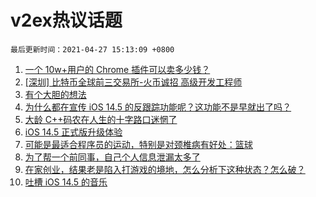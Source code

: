 # v2ex热议话题

`最后更新时间：2021-04-27 15:13:09 +0800`

1. [一个 10w+用户的 Chrome 插件可以卖多少钱？](https://www.v2ex.com/t/773416)
1. [[深圳] 比特币全球前三交易所-火币诚招 高级开发工程师](https://www.v2ex.com/t/773391)
1. [有个大胆的想法](https://www.v2ex.com/t/773516)
1. [为什么都在宣传 iOS 14.5 的反跟踪功能呢？这功能不是早就出了吗？](https://www.v2ex.com/t/773502)
1. [大龄 C++码农在人生的十字路口迷惘了](https://www.v2ex.com/t/773439)
1. [iOS 14.5 正式版升级体验](https://www.v2ex.com/t/773505)
1. [可能是最适合程序员的运动，特别是对颈椎病有好处：篮球](https://www.v2ex.com/t/773500)
1. [为了帮一个前同事，自己个人信息泄漏太多了](https://www.v2ex.com/t/773457)
1. [在家创业，结果老是陷入打游戏的境地，怎么分析下这种状态？怎么破？](https://www.v2ex.com/t/773579)
1. [吐槽 iOS 14.5 的音乐](https://www.v2ex.com/t/773507)

